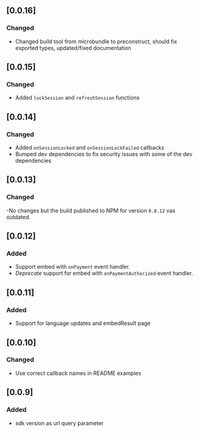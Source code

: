 ## [0.0.16]

### Changed

-   Changed build tool from microbundle to preconstruct, should fix exported types, updated/fixed documentation

## [0.0.15]

### Changed

-   Added `lockSession` and `refreshSession` functions

## [0.0.14]

### Changed

-   Added `onSessionLocked` and `onSessionLockFailed` callbacks
-   Bumped dev dependencies to fix security issues with some of the
    dev dependencies

## [0.0.13]

### Changed

-No changes but the build published to NPM for version `0.0.12` vas outdated.

## [0.0.12]

### Added

-   Support embed with `onPayment` event handler.
-   _Deprecate_ support for embed with `onPaymentAuthorized` event handler.

## [0.0.11]

### Added

-   Support for language updates and embedResult page

## [0.0.10]

### Changed

-   Use correct callback names in README examples

## [0.0.9]

### Added

-   sdk version as url query parameter
